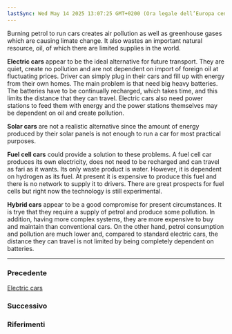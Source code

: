 ```yaml
---
lastSync: Wed May 14 2025 13:07:25 GMT+0200 (Ora legale dell’Europa centrale)
---
```

Burning petrol to run cars creates air pollution as well as greenhouse gases which are causing limate change. It also wastes an important natural resource, oil, of which there are limited supplies in the world.

**Electric cars** appear to be the ideal alternative for future transport. They are quiet, create no pollution and are not dependent on import of foreign oil at fluctuating prices. Driver can simply plug in their cars and fill up with energy from their own homes.
The main problem is that need big heavy batteries. The batteries have to be continually recharged, which takes time, and this limits the distance that they can travel. Electric cars also need power stations to feed them with energy and the power stations themselves may be dependent on oil and create pollution.

**Solar cars** are not a realistic alternative since the amount of energy produced by their solar panels is not enough to run a car for most practical purposes.

**Fuel cell cars** could provide a solution to these problems. A fuel cell car produces its own electricity, does not need to be recharged and can travel as fari as it wants. Its only waste product is water. However, it is dependent on hydrogen as its fuel. At present it is expensive to produce this fuel and there is no network to supply it to drivers. There are great prospects for fuel cells but right now the technology is still experimental.

**Hybrid cars** appear to be a good compromise for present circumstances. It is trye that they require a supply of petrol and produce some pollution. In addition, having more complex systems, they are more expensive to buy and maintain than conventional cars. On the other hand, petrol consumption and pollution are much lower and, compared to standard electric cars, the distance they can travel is not limited by being completely dependent on batteries.


---
### Precedente
[Electric cars](Electric%20cars.md)

### Successivo


### Riferimenti
